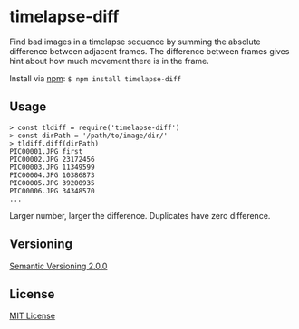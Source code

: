 # timelapse-diff

Find bad images in a timelapse sequence by summing the absolute difference between adjacent frames. The difference between frames gives hint about how much movement there is in the frame.

Install via [npm](https://www.npmjs.com/package/timelapse-diff): `$ npm install timelapse-diff`

## Usage

```
> const tldiff = require('timelapse-diff')
> const dirPath = '/path/to/image/dir/'
> tldiff.diff(dirPath)
PIC00001.JPG first
PIC00002.JPG 23172456
PIC00003.JPG 11349599
PIC00004.JPG 10386873
PIC00005.JPG 39200935
PIC00006.JPG 34348570
...
```

Larger number, larger the difference. Duplicates have zero difference.

## Versioning

[Semantic Versioning 2.0.0](http://semver.org/)

## License

[MIT License](LICENSE)
